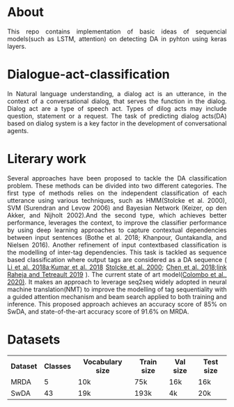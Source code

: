 <h1>About</h1>
<p align="justify">This repo contains implementation of basic ideas of sequencial models(such as LSTM, attention) on detecting DA in pyhton using keras layers.</p>



<h1 align="justify">Dialogue-act-classification</h1>
<p align="justify">In Natural language understanding, a dialog act is an utterance, in the context of a conversational dialog, that serves the function in the dialog. Dialog act are a type of speech act. Types of dilog acts may include question, statement or a request. The task of predicting dialog acts(DA) based on dialog system is a key factor in the development of conversational agents.</p>

<h1 align="justify">Literary work</h1>
<p align="justify">Several approaches have been proposed to tackle the DA classification problem. These methods can be divided into two different categories. The first type of methods relies on the independent classification of each utterance using various techniques, such as HMM(Stolcke et al. 2000), SVM (Surendran and Levow 2006) and Bayesian Network (Keizer, op den Akker, and Nijholt 2002).And the second type, which achieves better performance, leverages the context, to improve the classifier performance by using deep learning approaches to capture contextual dependencies between input sentences (Bothe et al. 2018; Khanpour, Guntakandla, and Nielsen 2016). Another refinement of input contextbased classification is the modelling of inter-tag dependencies. This task is tackled as sequence based classification where output tags are considered as a DA sequence (<a href="https://arxiv.org/abs/1904.08637"> Li et al. 2018a</a>;<a href="https://arxiv.org/abs/1810.09154">Kumar et al. 2018</a>  <a href="https://aclanthology.org/J00-3003/">Stolcke et al. 2000</a>; <a href="https://arxiv.org/abs/1810.09154">Chen et al. 2018</a>;<a href="https://arxiv.org/abs/1904.02594">link Raheja and Tetreault 2019</a> ). The current state of art model(<a href="https://arxiv.org/abs/2002.08801">Colombo et al., 2020)</a>. It makes an approach to leverage seq2seq widely adopted in neural machine translation(NMT) to improve the modelling of tag sequentiality with a guided attention mechanism and beam search applied to both training and inference. This proposed approach achieves an accuracy score of 85% on SwDA, and state-of-the-art accuracy score of 91.6% on MRDA.</p>


<h1 align="justify">Datasets</h1> 
<table>
  <tr>
    <th>Dataset</th>
    <th>Classes</th>
    <th>Vocabulary size</th>
    <th>Train size</th>
    <th>Val size</th>
    <th>Test size</th>
  </tr>
  <tr>
    <td>MRDA</td>
    <td>5</td>
    <td>10k</td>
    <td>75k</td>
    <td>16k</td>
    <td>16k</td>
  </tr>
   <tr>
    <td>SwDA</td>
    <td>43</td>
    <td>19k</td>
    <td>193k</td>
    <td>4k</td>
    <td>20k</td>
  </tr>
</table>
